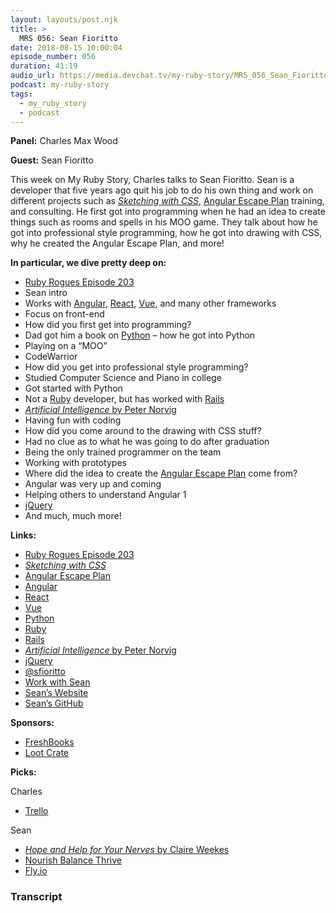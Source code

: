 ```yaml
---
layout: layouts/post.njk
title: >
  MRS 056: Sean Fioritto
date: 2018-08-15 10:00:04
episode_number: 056
duration: 41:19
audio_url: https://media.devchat.tv/my-ruby-story/MRS_056_Sean_Fioritto.mp3
podcast: my-ruby-story
tags:
  - my_ruby_story
  - podcast
---
```


**Panel:** Charles Max Wood

**Guest:** Sean Fioritto

This week on My Ruby Story, Charles talks to Sean Fioritto. Sean is a developer that five years ago quit his job to do his own thing and work on different projects such as [_Sketching with CSS_](https://www.sketchingwithcss.com/), [Angular Escape Plan](https://training.planningforaliens.com/angular/) training, and consulting. He first got into programming when he had an idea to create things such as rooms and spells in his MOO game. They talk about how he got into professional style programming, how he got into drawing with CSS, why he created the Angular Escape Plan, and more!

**In particular, we dive pretty deep on:**

- [Ruby Rogues Episode 203](https://devchat.tv/ruby-rogues/203-rr-design-and-sketching-with-css-with-sean-fioritto/)
- Sean intro
- Works with [Angular](https://angular.io/), [React](https://reactjs.org/), [Vue](https://vuejs.org/), and many other frameworks
- Focus on front-end
- How did you first get into programming?
- Dad got him a book on [Python](https://www.python.org/) – how he got into Python
- Playing on a “MOO”
- CodeWarrior
- How did you get into professional style programming?
- Studied Computer Science and Piano in college
- Got started with Python
- Not a [Ruby](https://www.ruby-lang.org/en/) developer, but has worked with [Rails](https://rubyonrails.org/)
- [_Artificial Intelligence_ by Peter Norvig](https://www.amazon.com/Artificial-Intelligence-Modern-Approach-3rd/dp/0136042597)
- Having fun with coding
- How did you come around to the drawing with CSS stuff?
- Had no clue as to what he was going to do after graduation
- Being the only trained programmer on the team
- Working with prototypes
- Where did the idea to create the [Angular Escape Plan](https://training.planningforaliens.com/angular/) come from?
- Angular was very up and coming
- Helping others to understand Angular 1
- [jQuery](https://jquery.com/)
- And much, much more!

**Links:**

- [Ruby Rogues Episode 203](https://devchat.tv/ruby-rogues/203-rr-design-and-sketching-with-css-with-sean-fioritto/)
- [_Sketching with CSS_](https://www.sketchingwithcss.com/)
- [Angular Escape Plan](https://training.planningforaliens.com/angular/)
- [Angular](https://angular.io/)
- [React](https://reactjs.org/)
- [Vue](https://vuejs.org/)
- [Python](https://www.python.org/)
- [Ruby](https://www.ruby-lang.org/en/)
- [Rails](https://rubyonrails.org/)
- [_Artificial Intelligence_ by Peter Norvig](https://www.amazon.com/Artificial-Intelligence-Modern-Approach-3rd/dp/0136042597)
- [jQuery](https://jquery.com/)
- [@sfioritto](https://twitter.com/sfioritto?lang=en)
- [Work with Sean](https://www.planningforaliens.com/work-with-me)
- [Sean’s Website](https://www.planningforaliens.com/)
- [Sean’s GitHub](https://github.com/sfioritto)

**Sponsors:**

- [FreshBooks](https://www.freshbooks.com/invoice?ref=11731&utm_source=pbm&utm_medium=affiliate-program&utm_influencer=419364&utm_campaign=podcast-influencers)
- [Loot Crate](https://www.lootcrate.com/)

**Picks:**

Charles

- [Trello](https://trello.com/)

Sean

- [_Hope and Help for Your Nerves_ by Claire Weekes](https://www.amazon.com/Hope-Help-Nerves-Claire-Weekes/dp/0451167228/ref=sr_1_1?ie=UTF8&qid=1534110897&sr=8-1&keywords=hope+and+help+your+nerves)
- [Nourish Balance Thrive](http://www.nourishbalancethrive.com/)
- [Fly.io](https://fly.io/)

### Transcript
